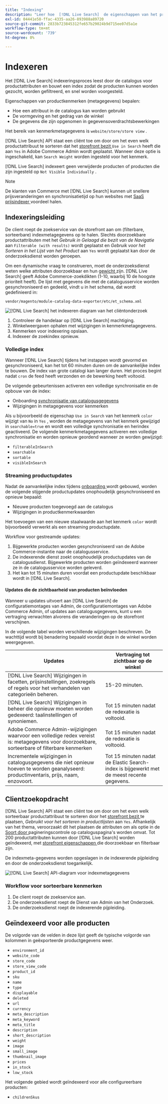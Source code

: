```yaml
---
title: "Indexing"
description: "Leer hoe  [!DNL Live Search]  de eigenschappen van het productattribuut van indexen."
exl-id: 04441e58-ffac-4335-aa26-893988a89720
source-git-commit: 2833b723845312fe657b29024b9d715ee07d5a1e
workflow-type: tm+mt
source-wordcount: '739'
ht-degree: 0%

---
```


# Indexeren

Het [!DNL Live Search] indexeringsproces leest door de catalogus voor productattributen en bouwt een index zodat de producten kunnen worden gezocht, worden gefiltreerd, en snel worden voorgesteld.

Eigenschappen van productkenmerken (metagegevens) bepalen:

* Hoe een attribuut in de catalogus kan worden gebruikt
* De vormgeving en het gedrag van de winkel
* De gegevens die zijn opgenomen in gegevensoverdrachtsbewerkingen

Het bereik van kenmerkmetagegevens is `website/store/store view` .

[!DNL Live Search] API staat een cliënt toe om door om het even welk productattribuut te sorteren dat het [ storefront bezit ](https://experienceleague.adobe.com/en/docs/commerce-admin/catalog/product-attributes/product-attributes) `Use in Search` heeft die aan `Yes` in Adobe Commerce Admin wordt geplaatst. Wanneer deze optie is ingeschakeld, kan `Search Weight` worden ingesteld voor het kenmerk.

[!DNL Live Search] indexeert geen verwijderde producten of producten die zijn ingesteld op `Not Visible Individually` .

>[!NOTE]
>
> De klanten van Commerce met [!DNL Live Search] kunnen uit snellere prijsveranderingen en synchronisatietijd op hun websites met [ SaaS prijsindexer ](../price-index/price-indexing.md) voordeel halen.

## Indexeringsleiding

De client roept de zoekservice van de storefront aan om (filterbare, sorteerbare) indexmetagegevens op te halen. Slechts doorzoekbare productattributen met het *Gebruik in Gelaagd die bezit van de Navigatie* aan `Filterable (with results)` wordt geplaatst en *Gebruik voor het Sorteren in het Lijst van het Product* aan `Yes` wordt geplaatst kan door de onderzoeksdienst worden geroepen.

Om een dynamische vraag te construeren, moet de onderzoeksdienst weten welke attributen doorzoekbaar en hun [ gewicht ](https://experienceleague.adobe.com/en/docs/commerce-admin/catalog/catalog/search/search-results) zijn. [!DNL Live Search] geeft Adobe Commerce-zoekdikten (1-10, waarbij 10 de hoogste prioriteit heeft). De lijst met gegevens die met de catalogusservice worden gesynchroniseerd en gedeeld, vindt u in het schema, dat wordt gedefinieerd in:

`vendor/magento/module-catalog-data-exporter/etc/et_schema.xml`

![[!DNL Live Search] het indexeren diagram van het cliëntonderzoek ](assets/indexing-pipeline.svg)

1. Controleer de handelaar op [!DNL Live Search] machtiging.
1. Winkelweergaven ophalen met wijzigingen in kenmerkmetagegevens.
1. Kenmerken voor indexering opslaan.
1. Indexeer de zoekindex opnieuw.

### Volledige index

Wanneer [!DNL Live Search] tijdens het instappen wordt gevormd en gesynchroniseerd, kan het tot 60 minuten duren om de aanvankelijke index te bouwen. De index van grote catalogi kan langer duren. Het proces begint nadat `cron` de feed heeft verzonden en de bewerking heeft voltooid.

De volgende gebeurtenissen activeren een volledige synchronisatie en de opbouw van de index:

* Onboarding [ synchronisatie van catalogusgegevens ](install.md#synchronize-catalog-data)
* Wijzigingen in metagegevens voor kenmerken

Als u bijvoorbeeld de eigenschap `Use in Search` van het kenmerk `color` wijzigt van `No` in `Yes` , worden de metagegevens van het kenmerk gewijzigd in `searchable=true` en wordt een volledige synchronisatie en herindex geactiveerd. De volgende kenmerkmetagegevens activeren een volledige synchronisatie en worden opnieuw geordend wanneer ze worden gewijzigd:

* `filterableInSearch`
* `searchable`
* `sortable`
* `visibleInSearch`

### Streaming productupdates

Nadat de aanvankelijke index tijdens [ onboarding ](install.md#synchronize-catalog-data) wordt gebouwd, worden de volgende stijgende productupdates onophoudelijk gesynchroniseerd en opnieuw bepaald:

* Nieuwe producten toegevoegd aan de catalogus
* Wijzigingen in productkenmerkwaarden

Het toevoegen van een nieuwe staalwaarde aan het kenmerk `color` wordt bijvoorbeeld verwerkt als een streaming productupdate.

Workflow voor gestreamde updates:

1. Bijgewerkte producten worden gesynchroniseerd van de Adobe Commerce-instantie naar de catalogusservice.
1. De indexerende dienst zoekt onophoudelijk productupdates van de catalogusdienst. Bijgewerkte producten worden geïndexeerd wanneer ze in de catalogusservice worden geleverd.
1. Het kan tot 15 minuten duren voordat een productupdate beschikbaar wordt in [!DNL Live Search].

#### Updates die de zichtbaarheid van producten beïnvloeden

Wanneer u updates uitvoert aan [!DNL Live Search] de configuratiemontages van Admin, de configuratiemontages van Adobe Commerce Admin, of updates aan catalogusgegevens, kunt u een vertraging verwachten alvorens die veranderingen op de storefront verschijnen.

In de volgende tabel worden verschillende wijzigingen beschreven. De wachttijd wordt bij benadering bepaald voordat deze in de winkel worden weergegeven.

| Updates | Vertraging tot zichtbaar op de winkel |
|---|---|
| [!DNL Live Search] Wijzigingen in facetten, prijsinstellingen, zoekregels of regels voor het verhandelen van categorieën beheren. | 15-20 minuten. |
| [!DNL Live Search] Wijzigingen in beheer die opnieuw moeten worden gedexeerd: taalinstellingen of synoniemen. | Tot 15 minuten nadat de redexatie is voltooid. |
| Adobe Commerce Admin-wijzigingen waarvoor een volledige redex vereist is: metagegevens voor doorzoekbare, sorteerbare of filterbare kenmerken | Tot 15 minuten nadat de redexatie is voltooid. |
| Incrementele wijzigingen in catalogusgegevens die niet opnieuw hoeven te worden geanalyseerd: productinventaris, prijs, naam, enzovoort. | Tot 15 minuten nadat de Elastic Search-index is bijgewerkt met de meest recente gegevens. |

## Clientzoekopdracht

[!DNL Live Search] API staat een cliënt toe om door om het even welk sorteerbaar productattribuut te sorteren door het [ storefront bezit ](https://experienceleague.adobe.com/en/docs/commerce-admin/catalog/product-attributes/product-attributes) te plaatsen, *Gebruikt voor het sorteren in productlijsten* aan `Yes`. Afhankelijk van het thema, veroorzaakt dit het plaatsen de attributen om als optie in de [ Soort door ](https://experienceleague.adobe.com/en/docs/commerce-admin/catalog/catalog/navigation/navigation) pagineringscontrole op cataloguspagina&#39;s worden omvat. Tot 200 productattributen kunnen door [!DNL Live Search] worden geïndexeerd, met [ storefront eigenschappen ](https://experienceleague.adobe.com/en/docs/commerce-admin/catalog/product-attributes/product-attributes) die doorzoekbaar en filterbaar zijn.

De indexmeta-gegevens worden opgeslagen in de indexerende pijpleiding en door de onderzoeksdienst toegankelijk.

![[!DNL Live Search] API-diagram voor indexmetagegevens ](assets/index-metadata-api.svg)

### Workflow voor sorteerbare kenmerken

1. De client roept de zoekservice aan.
1. De onderzoeksdienst roept de Dienst van Admin van het Onderzoek.
1. De onderzoeksdienst roept de indexerende pijpleiding.

## Geïndexeerd voor alle producten

De volgorde van de velden in deze lijst geeft de typische volgorde van kolommen in geëxporteerde productgegevens weer.

* `environment_id`
* `website_code`
* `store_code`
* `store_view_code`
* `product_id`
* `sku`
* `name`
* `type`
* `displayable`
* `deleted`
* `url`
* `currency`
* `meta_description`
* `meta_keyword`
* `meta_title`
* `description`
* `short_description`
* `weight`
* `image`
* `small_image`
* `thumbnail_image`
* `prices`
* `in_stock`
* `low_stock`

Het volgende gebied wordt geïndexeerd voor alle configureerbare producten:

* `childrenSkus`
